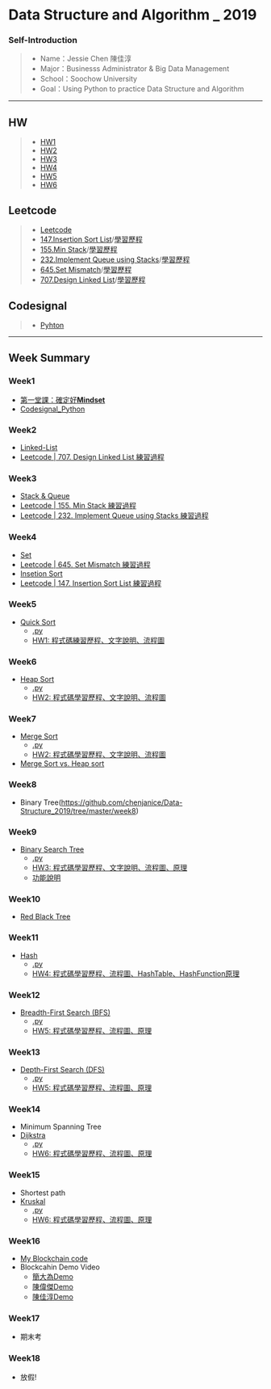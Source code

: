 # Data Structure and Algorithm _ 2019

### Self-Introduction
>* Name：Jessie Chen 陳佳淳
>* Major：Businesss Administrator & Big Data Management
>* School：Soochow University
>* Goal：Using Python to practice Data Structure and Algorithm
----------------------------------------------------
## HW
>* [HW1](https://github.com/chenjanice/Data-Structure_2019/tree/master/HW1)
>* [HW2](https://github.com/chenjanice/Data-Structure_2019/tree/master/HW2)
>* [HW3](https://github.com/chenjanice/Data-Structure_2019/tree/master/HW3)
>* [HW4](https://github.com/chenjanice/Data-Structure_2019/tree/master/HW4)
>* [HW5](https://github.com/chenjanice/Data-Structure_2019/tree/master/HW5)
>* [HW6](https://github.com/chenjanice/Data-Structure_2019/tree/master/HW6)

## Leetcode
>* [Leetcode](https://github.com/chenjanice/Data-Structure_2019/tree/master/Leetcode)
>* [147.Insertion Sort List](https://github.com/chenjanice/Data-Structure_2019/blob/master/Leetcode/147%23_Insertion%20Sort%20List_05153208.py)/[學習歷程](https://github.com/chenjanice/Data-Structure_2019/blob/master/week4/147.%20Insertion%20Sort%20List.ipynb)
>* [155.Min Stack](https://github.com/chenjanice/Data-Structure_2019/blob/master/Leetcode/155%23_Min%20Stack_05153208.py)/[學習歷程](https://github.com/chenjanice/Data-Structure_2019/blob/master/week3/Min%20Stack.ipynb)
>* [232.Implement Queue using Stacks](https://github.com/chenjanice/Data-Structure_2019/blob/master/Leetcode/232%23_Implement%20Queue%20using%20Stacks_05153208.py)/[學習歷程](https://github.com/chenjanice/Data-Structure_2019/blob/master/week3/Queue.ipynb)
>* [645.Set Mismatch](https://github.com/chenjanice/Data-Structure_2019/blob/master/Leetcode/645%23_Set%20Mismatch_05153208.py)/[學習歷程](https://github.com/chenjanice/Data-Structure_2019/blob/master/week4/645.%20Set%20Mismatch.ipynb)
>* [707.Design Linked List](https://github.com/chenjanice/Data-Structure_2019/blob/master/Leetcode/707%23_Design%20Linked%20List_05153208.py)/[學習歷程](https://github.com/chenjanice/Data-Structure_2019/blob/master/week2/Design_Linked_List.ipynb)

## Codesignal
>* [Pyhton](https://github.com/chenjanice/Data-Structure_2019/blob/master/Codesignal/README.md)
-----------------
## Week Summary
### Week1
* [第一堂課：確定好**Mindset**](https://github.com/chenjanice/Data-Structure_2019/tree/master/week1)
* [Codesignal_Python](https://github.com/chenjanice/Data-Structure_2019/blob/master/week1/codesignal%201-10.md#codesignal-python)

### Week2
* [Linked-List](week2/Linked-List_Note.md)
* [Leetcode | 707. Design Linked List 練習過程](https://github.com/chenjanice/Data-Structure_2019/blob/master/week2/Design_Linked_List.ipynb)

### Week3
 * [Stack & Queue ](https://github.com/chenjanice/Data-Structure_2019/blob/master/week3/Stack%20%26%20Queue.md)
 * [Leetcode | 155. Min Stack 練習過程](https://github.com/chenjanice/Data-Structure_2019/blob/master/week3/Min%20Stack.ipynb) 
 * [Leetcode | 232. Implement Queue using Stacks 練習過程](https://github.com/chenjanice/Data-Structure_2019/blob/master/week3/Queue.ipynb)

### Week4
 * [Set](https://github.com/chenjanice/Data-Structure_2019/blob/master/week4/Set.md)
 * [Leetcode | 645. Set Mismatch 練習過程](https://github.com/chenjanice/Data-Structure_2019/blob/master/week4/645.%20Set%20Mismatch.ipynb)
 * [Insetion Sort](https://github.com/chenjanice/Data-Structure_2019/blob/master/week4/Insertion_Sort.md)
 * [Leetcode | 147. Insertion Sort List 練習過程](https://github.com/chenjanice/Data-Structure_2019/blob/master/week4/147.%20Insertion%20Sort%20List.ipynb)

### Week5
  * [Quick Sort](https://github.com/chenjanice/Data-Structure_2019/blob/master/week5/quicksort.md)
    *  [.py](https://github.com/chenjanice/Data-Structure_2019/blob/master/week5/quicksort.py)   
    * [HW1: 程式碼練習歷程、文字說明、流程圖](https://github.com/chenjanice/Data-Structure_2019/blob/master/week5/Quicksort.ipynb)

### Week6
  * [Heap Sort](https://github.com/chenjanice/Data-Structure_2019/tree/master/week6)
    * [.py](HW2/heap_sort_05153208.py)
    * [HW2: 程式碼學習歷程、文字說明、流程圖](https://github.com/chenjanice/Data-Structure_2019/blob/master/week6/HeapSort_%E6%B5%81%E7%A8%8B%E5%9C%96%E3%80%81%E5%AD%B8%E7%BF%92%E6%AD%B7%E7%A8%8B_05153208.ipynb)
    
### Week7
  * [Merge Sort](https://github.com/chenjanice/Data-Structure_2019/tree/master/week7)
    * [.py](HW2/merge_sort_05153208.py)
    * [HW2: 程式碼學習歷程、文字說明、流程圖](https://github.com/chenjanice/Data-Structure_2019/blob/master/week7/MergeSort_%E6%B5%81%E7%A8%8B%E5%9C%96%E3%80%81%E5%AD%B8%E7%BF%92%E6%AD%B7%E7%A8%8B_05153208.ipynb)
  * [Merge Sort vs. Heap sort](HW2/heapsort_vs_mergesort.md)
  
### Week8
  * Binary Tree(https://github.com/chenjanice/Data-Structure_2019/tree/master/week8)
  
### Week9
  * [Binary Search Tree](https://github.com/chenjanice/Data-Structure_2019/tree/master/week9)
    * [.py](https://github.com/chenjanice/Data-Structure_2019/blob/master/HW3/binary_search_tree_05153208.py)
    * [HW3: 程式碼學習歷程、文字說明、流程圖、原理](https://github.com/chenjanice/Data-Structure_2019/blob/master/HW3/BST_%E6%B5%81%E7%A8%8B%E5%9C%96%E3%80%81%E5%AD%B8%E7%BF%92%E6%AD%B7%E7%A8%8B%E3%80%81%E5%8E%9F%E7%90%86_05153208.ipynb)
    * [功能說明](https://github.com/chenjanice/Data-Structure_2019/blob/master/HW3/BST_%E5%8A%9F%E8%83%BD%E8%AA%AA%E6%98%8E.md)
  
  
### Week10
  * [Red Black Tree](https://github.com/chenjanice/Data-Structure_2019/tree/master/week10)
  
### Week11
  * [Hash](https://github.com/chenjanice/Data-Structure_2019/blob/master/week11)
    * [.py](https://github.com/chenjanice/Data-Structure_2019/blob/master/week11/hash_table_05153208.py)
    * [HW4: 程式碼學習歷程、流程圖、HashTable、HashFunction原理](https://github.com/chenjanice/Data-Structure_2019/blob/master/week11/HashTable_%E6%B5%81%E7%A8%8B%E5%9C%96%E3%80%81%E5%AD%B8%E7%BF%92%E6%AD%B7%E7%A8%8B%E3%80%81HashTable%E3%80%81HashFunction%20%E5%8E%9F%E7%90%86_05153208.ipynb)
    
### Week12
  * [Breadth-First Search (BFS)](https://github.com/chenjanice/Data-Structure_2019/tree/master/week12)
    * [.py](https://github.com/chenjanice/Data-Structure_2019/blob/master/week12/BFS_05153208.py)
    * [HW5: 程式碼學習歷程、流程圖、原理](https://github.com/chenjanice/Data-Structure_2019/blob/master/week12/BFS_%E6%B5%81%E7%A8%8B%E5%9C%96%E3%80%81%E5%AD%B8%E7%BF%92%E6%AD%B7%E7%A8%8B%E3%80%81BFS%26DFS%E5%8E%9F%E7%90%86%E8%88%87%E6%AF%94%E8%BC%83_05153208.ipynb)
 
### Week13
  * [Depth-First Search (DFS)](https://github.com/chenjanice/Data-Structure_2019/tree/master/week13)
    * [.py](https://github.com/chenjanice/Data-Structure_2019/blob/master/week13/DFS_05153208.py)
    * [HW5: 程式碼學習歷程、流程圖、原理](https://github.com/chenjanice/Data-Structure_2019/blob/master/week13/BFS_%E6%B5%81%E7%A8%8B%E5%9C%96%E3%80%81%E5%AD%B8%E7%BF%92%E6%AD%B7%E7%A8%8B%E3%80%81BFS%26DFS%E5%8E%9F%E7%90%86%E8%88%87%E6%AF%94%E8%BC%83_05153208.ipynb)
  
### Week14
  * Minimum Spanning Tree
  * [Dijkstra](https://github.com/chenjanice/Data-Structure_2019/tree/master/week14)
    * [.py](https://github.com/chenjanice/Data-Structure_2019/blob/master/HW6/Dijkstra_05153208.py)
    * [HW6: 程式碼學習歷程、流程圖、原理](https://github.com/chenjanice/Data-Structure_2019/blob/master/HW6/Dijkstra%26Krusdal_%E5%AD%B8%E7%BF%92%E6%AD%B7%E7%A8%8B%E3%80%81%E6%B5%81%E7%A8%8B%E5%9C%96%E3%80%81%E5%8E%9F%E7%90%86%E8%AA%AA%E6%98%8E_05153208.ipynb)  
  
### Week15
  * Shortest path
  * [Kruskal](https://github.com/chenjanice/Data-Structure_2019/tree/master/week15)
    * [.py](https://github.com/chenjanice/Data-Structure_2019/blob/master/HW6/Dijkstra_05153208.py)
    * [HW6: 程式碼學習歷程、流程圖、原理](https://github.com/chenjanice/Data-Structure_2019/blob/master/HW6/Dijkstra%26Krusdal_%E5%AD%B8%E7%BF%92%E6%AD%B7%E7%A8%8B%E3%80%81%E6%B5%81%E7%A8%8B%E5%9C%96%E3%80%81%E5%8E%9F%E7%90%86%E8%AA%AA%E6%98%8E_05153208.ipynb)  
  
### Week16
  * [My Blockchain code](https://github.com/chenjanice/Data-Structure_2019/tree/master/Blockchain)
  * Blockcahin Demo Video
    * [簡大為Demo](https://youtu.be/RqTTfm0vF4c)
    * [陳偉傑Demo](https://youtu.be/Ri3o0ZqYBmQ)
    * [陳佳淳Demo](https://youtu.be/DQT6R-27bDY)
  
  
### Week17
  * 期末考
  
### Week18
  * 放假!
    
  

